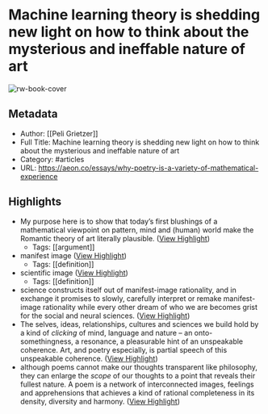 # Machine learning theory is shedding new light on how to think about the mysterious and ineffable nature of art

![rw-book-cover](https://alpha.aeon.co/images/3f9922c1-583a-430e-8126-ada03e49f0b7/header_essay-final-gettyimages-161095654.jpg)

## Metadata
- Author: [[Peli Grietzer]]
- Full Title: Machine learning theory is shedding new light on how to think about the mysterious and ineffable nature of art
- Category: #articles
- URL: https://aeon.co/essays/why-poetry-is-a-variety-of-mathematical-experience

## Highlights
- My purpose here is to show that today’s first blushings of a mathematical viewpoint on pattern, mind and (human) world make the Romantic theory of art literally plausible. ([View Highlight](https://read.readwise.io/read/01h1cvh6e2krv75f5ekqyk9evx))
    - Tags: [[argument]] 
- manifest image ([View Highlight](https://read.readwise.io/read/01h1cvhqr2n8h929tstwhk5pff))
    - Tags: [[definition]] 
- scientific image ([View Highlight](https://read.readwise.io/read/01h1cvjfhwt7vp8vw8e92vqdmf))
    - Tags: [[definition]] 
- science constructs itself out of manifest-image rationality, and in exchange it promises to slowly, carefully interpret or remake manifest-image rationality while every other dream of who we are becomes grist for the social and neural sciences. ([View Highlight](https://read.readwise.io/read/01h1cvnhg2f6fvrx89d390pt3c))
- The selves, ideas, relationships, cultures and sciences we build hold by a kind of *clicking* of mind, language and nature – an onto-somethingness, a resonance, a pleasurable hint of an unspeakable coherence. Art, and poetry especially, is partial speech of this unspeakable coherence. ([View Highlight](https://read.readwise.io/read/01h1cvpsmvppcf1f2749rev4pw))
- although poems cannot make our thoughts transparent like philosophy, they can enlarge the *scope* of our thoughts to a point that reveals their fullest nature. A poem is a network of interconnected images, feelings and apprehensions that achieves a kind of rational completeness in its density, diversity and harmony. ([View Highlight](https://read.readwise.io/read/01h1cvsk7n7xsaxh47h52tkgkx))
